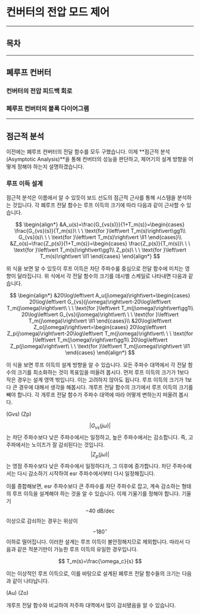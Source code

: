 컨버터의 전압 모드 제어
=

---

## 목차

---

## 폐루프 컨버터

### 컨버터의 전압 피드백 회로

### 폐루프 컨버터의 블록 다이어그램

---

## 점근적 분석

이전에는 폐루프 컨버터의 전달 함수를 모두 구했습니다.
이제 **점근적 분석(Asymptotic Analysis)**을 통해 컨버터의 성능을 판단하고, 제어기의 설계 방향을 어떻게 정해야 하는지 설명하겠습니다.

### 루프 이득 설계

점근적 분석은 이름에서 알 수 있듯이 보드 선도의 점근적 근사를 통해 시스템을 분석하는 것입니다.
각 폐루프 전달 함수는 루프 이득의 크기에 따라 다음과 같이 근사할 수 있습니다.

$$
\begin{align*}
		&A_u(s)=\frac{G_{vs(s)}}{1+T_m(s)}=\begin{cases}
			\frac{G_{vs}(s)}{T_m(s)}\ \ \ \text{for }\left\vert T_m(s)\right\vert\gg1\\
			G_{vs}(s)\ \ \ \text{for }\left\vert T_m(s)\right\vert \ll1
		\end{cases}\\
		&Z_o(s)=\frac{Z_p(s)}{1+T_m(s)}=\begin{cases}
			\frac{Z_p(s)}{T_m(s)}\ \ \ \text{for }\left\vert T_m(s)\right\vert\gg1\\
			Z_p(s)\ \ \ \text{for }\left\vert T_m(s)\right\vert \ll1
		\end{cases}
	\end{align*}
$$

위 식을 보면 알 수 있듯이 루프 이득은 차단 주파수룰 중심으로 전달 함수에 미치는 영향이 달라집니다.
위 식에서 각 전달 함수의 크기를 데시벨 스케일로 나타내면 다음과 같습니다.

$$
\begin{align*}
		&20\log\left\vert A_u(j\omega)\right\vert=\begin{cases}
			20\log\left\vert G_{vs}(j\omega)\right\vert-20\log\left\vert T_m(j\omega)\right\vert\ \ \ \text{for }\left\vert T_m(j\omega)\right\vert\gg1\\
			20\log\left\vert G_{vs}(j\omega)\right\vert\ \ \ \text{for }\left\vert T_m(j\omega)\right\vert \ll1
		\end{cases}\\
		&20\log\left\vert Z_o(j\omega)\right\vert=\begin{cases}
			20\log\left\vert Z_p(j\omega)\right\vert-20\log\left\vert T_m(j\omega)\right\vert\ \ \ \text{for }\left\vert T_m(j\omega)\right\vert\gg1\\
			20\log\left\vert Z_p(j\omega)\right\vert\ \ \ \text{for }\left\vert T_m(j\omega)\right\vert \ll1
		\end{cases}
	\end{align*}
$$

이 식을 보면 루프 이득의 설계 방향을 알 수 있습니다.
모든 주파수 대역에서 각 전달 함수의 크기를 최소화하는 것이 목표임을 떠올려 봅시다.
먼저 루프 이득의 크기가 1보다 작은 경우는 설계 영역 밖입니다.
이는 고려하지 않아도 됩니다.
루프 이득의 크기가 1보다 큰 경우에 대해서 생각을 해봅시다.
개루프 전달 함수의 크기에서 루프 이득의 크기를 빼야 합니다.
각 개루프 전달 함수가 주파수 대역에 따라 어떻게 변하는지 떠올려 봅시다.

(Gvs) (Zp)

$$\left\vert G_{vs}(j\omega)\right\vert$$는 차단 주파수보다 낮은 주파수에서는 일정하고, 높은 주파수에서는 감소합니다.
즉, 고주파에서는 노이즈가 잘 감쇠된다는 것입니다.
$$\left\vert Z_p(j\omega)\right\vert$$는 영점 주파수보다 낮은 주파수에서 일정하다가, 그 이후에 증가합니다. 차단 주파수에서는 다시 감소하기 시작하여 esr 주파수에서부터 다시 일정해집니다.

이를 종합해보면, esr 주파수보다 큰 주파수를 차단 주파수로 잡고, 계속 감소하는 형태의 루프 이득을 설계해야 하는 것을 알 수 있습니다.
이제 기울기를 정해야 합니다.
기울기 $$-40\text{ dB/dec}$$ 이상으로 감쇠하는 경우는 위상이 $$-180^{\circ}$$ 이하로 떨어집니다.
이러한 설계는 루프 이득이 불안정해지므로 제외합니다.
따라서 다음과 같은 적분기만이 가능한 루프 이득의 유일한 경우입니다.

$$
T_m(s)=\frac{\omega_c}{s}
$$

이는 이상적인 루프 이득으로, 이를 바탕으로 설계된 폐루프 전달 함수들의 크기는 다음과 같이 나타납니다.

(Au) (Zo)

개루프 전달 함수와 비교하여 저주파 대역에서 많이 감쇠됐음을 알 수 있습니다.
